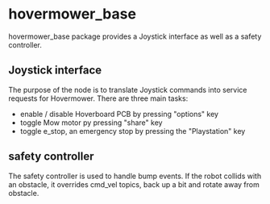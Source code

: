 # hovermower_base
hovermower_base package provides a Joystick interface as well as a safety controller.

## Joystick interface
The purpose of the node is to translate Joystick commands into service requests for Hovermower. There are three main tasks:
- enable / disable Hoverboard PCB by pressing "options" key
- toggle Mow motor py pressing "share" key
- toggle e_stop, an emergency stop by pressing the "Playstation" key

## safety controller
The safety controller is used to handle bump events. If the robot collids with an obstacle, it overrides cmd_vel topics, back up a bit and rotate away from obstacle.
